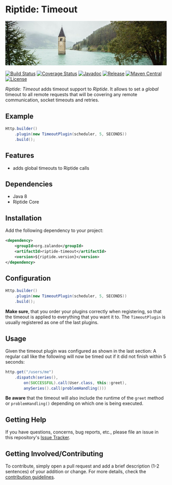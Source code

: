 # Riptide: Timeout

[![Clock Tower](../docs/clock-tower.jpg)](https://pixabay.com/en/water-valley-river-lighthouse-2588151/)

[![Build Status](https://img.shields.io/travis/zalando/riptide/master.svg)](https://travis-ci.org/zalando/riptide)
[![Coverage Status](https://img.shields.io/coveralls/zalando/riptide/master.svg)](https://coveralls.io/r/zalando/riptide)
[![Javadoc](https://javadoc-emblem.rhcloud.com/doc/org.zalando/riptide-timeout/badge.svg)](http://www.javadoc.io/doc/org.zalando/riptide-timeout)
[![Release](https://img.shields.io/github/release/zalando/riptide.svg)](https://github.com/zalando/riptide/releases)
[![Maven Central](https://img.shields.io/maven-central/v/org.zalando/riptide-timeout.svg)](https://maven-badges.herokuapp.com/maven-central/org.zalando/riptide-timeout)
[![License](https://img.shields.io/badge/license-MIT-blue.svg)](https://raw.githubusercontent.com/zalando/riptide/master/LICENSE)

*Riptide: Timeout* adds timeout support to *Riptide*. It allows to set a *global* timeout to all remote requests
that will be covering any remote communication, socket timeouts and retries. 

## Example

```java
Http.builder()
    .plugin(new TimeoutPlugin(scheduler, 5, SECONDS))
    .build();
```

## Features

- adds global timeouts to Riptide calls

## Dependencies

- Java 8
- Riptide Core

## Installation

Add the following dependency to your project:

```xml
<dependency>
    <groupId>org.zalando</groupId>
    <artifactId>riptide-timeout</artifactId>
    <version>${riptide.version}</version>
</dependency>
```

## Configuration

```java
Http.builder()
    .plugin(new TimeoutPlugin(scheduler, 5, SECONDS))
    .build();
```

**Make sure**, that you order your plugins correctly when registering, so that the timeout is applied to everything
that you want it to. The `TimeoutPlugin` is usually registered as one of the last plugins.

## Usage

Given the timeout plugin was configured as shown in the last section: A regular call like the following will now be
timed out if it did not finish within 5 seconds:

```java
http.get("/users/me")
    .dispatch(series(),
        on(SUCCESSFUL).call(User.class, this::greet),
        anySeries().call(problemHandling()))
```

**Be aware** that the timeout will also include the runtime of the `greet` method or `problemHandling()` depending
on which one is being executed.

## Getting Help

If you have questions, concerns, bug reports, etc., please file an issue in this repository's [Issue Tracker](../../../../issues).

## Getting Involved/Contributing

To contribute, simply open a pull request and add a brief description (1-2 sentences) of your addition or change. For
more details, check the [contribution guidelines](../CONTRIBUTING.md).
